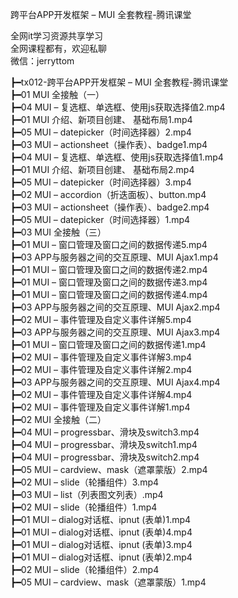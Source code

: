 跨平台APP开发框架 – MUI 全套教程-腾讯课堂

全网it学习资源共享学习<br>全网课程都有，欢迎私聊<br>微信：jerryttom<br>

┣━tx012-跨平台APP开发框架 – MUI 全套教程-腾讯课堂<br> ┣━01 MUI 全接触（一）<br> ┣━04 MUI – 复选框、单选框、使用js获取选择值2.mp4<br> ┣━01 MUI 介绍、新项目创建、 基础布局1.mp4<br> ┣━05 MUI – datepicker（时间选择器）2.mp4<br> ┣━03 MUI – actionsheet（操作表）、badge1.mp4<br> ┣━04 MUI – 复选框、单选框、使用js获取选择值1.mp4<br> ┣━01 MUI 介绍、新项目创建、 基础布局2.mp4<br> ┣━05 MUI – datepicker（时间选择器）3.mp4<br> ┣━02 MUI – accordion（折迭面板）、button.mp4<br> ┣━03 MUI – actionsheet（操作表）、badge2.mp4<br> ┣━05 MUI – datepicker（时间选择器）1.mp4<br> ┣━03 MUI 全接触（三）<br> ┣━01 MUI – 窗口管理及窗口之间的数据传递5.mp4<br> ┣━03 APP与服务器之间的交互原理、MUI Ajax1.mp4<br> ┣━01 MUI – 窗口管理及窗口之间的数据传递2.mp4<br> ┣━01 MUI – 窗口管理及窗口之间的数据传递3.mp4<br> ┣━01 MUI – 窗口管理及窗口之间的数据传递4.mp4<br> ┣━03 APP与服务器之间的交互原理、MUI Ajax2.mp4<br> ┣━02 MUI – 事件管理及自定义事件详解5.mp4<br> ┣━03 APP与服务器之间的交互原理、MUI Ajax3.mp4<br> ┣━01 MUI – 窗口管理及窗口之间的数据传递1.mp4<br> ┣━02 MUI – 事件管理及自定义事件详解3.mp4<br> ┣━02 MUI – 事件管理及自定义事件详解2.mp4<br> ┣━03 APP与服务器之间的交互原理、MUI Ajax4.mp4<br> ┣━02 MUI – 事件管理及自定义事件详解4.mp4<br> ┣━02 MUI – 事件管理及自定义事件详解1.mp4<br> ┣━02 MUI 全接触（二）<br> ┣━04 MUI – progressbar、滑块及switch3.mp4<br> ┣━04 MUI – progressbar、滑块及switch1.mp4<br> ┣━04 MUI – progressbar、滑块及switch2.mp4<br> ┣━05 MUI – cardview、mask（遮罩蒙版）2.mp4<br> ┣━02 MUI – slide（轮播组件）3.mp4<br> ┣━03 MUI – list（列表图文列表）.mp4<br> ┣━02 MUI – slide（轮播组件）1.mp4<br> ┣━01 MUI – dialog对话框、ipnut (表单)1.mp4<br> ┣━01 MUI – dialog对话框、ipnut (表单)4.mp4<br> ┣━01 MUI – dialog对话框、ipnut (表单)3.mp4<br> ┣━01 MUI – dialog对话框、ipnut (表单)2.mp4<br> ┣━02 MUI – slide（轮播组件）2.mp4<br> ┣━05 MUI – cardview、mask（遮罩蒙版）1.mp4